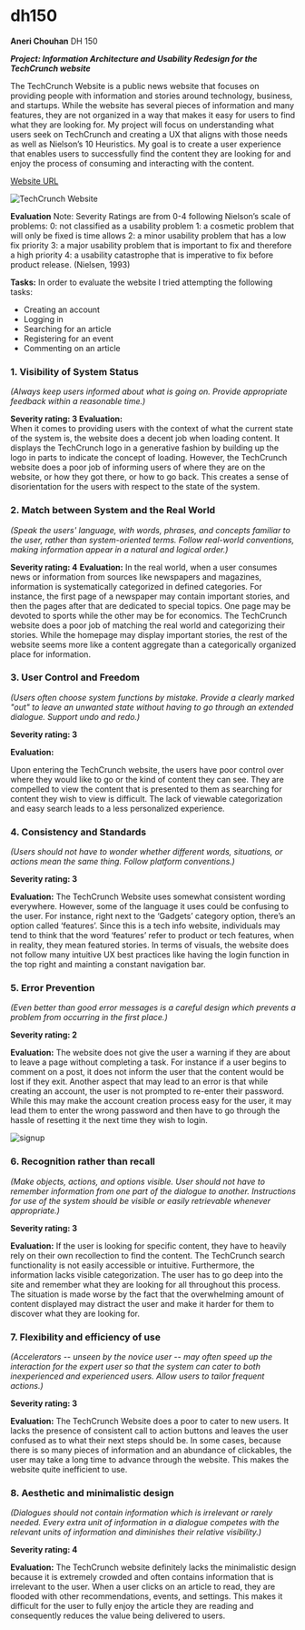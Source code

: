 # dh150

**Aneri Chouhan**
DH 150

***Project: Information Architecture and Usability Redesign for the TechCrunch website***

The TechCrunch Website is a public news website that focuses on providing people with information and stories around technology, business, and startups. While the website has several pieces of information and many features, they are not organized in a way that makes it easy for users to find what they are looking for. My project will focus on understanding what users seek on TechCrunch and creating a UX that aligns with those needs as well as Nielson’s 10 Heuristics. My goal is to create a user experience that enables users to successfully find the content they are looking for and enjoy the process of consuming and interacting with the content.

[Website URL](https://techcrunch.com/)

![TechCrunch Website](https://github.com/anerichouhan/dh150/blob/master/Screen%20Shot%202020-04-08%20at%2010.05.28%20AM.png)

**Evaluation**
Note: Severity Ratings are from 0-4 following Nielson’s scale of problems:
0: not classified as a usability problem
1: a cosmetic problem that will only be fixed is time allows
2: a minor usability problem that has a low fix priority
3: a major usability problem that is important to fix and therefore a high priority
4: a usability catastrophe that is imperative to fix before product release. (Nielsen, 1993)

**Tasks:** In order to evaluate the website I tried attempting the following tasks:
- Creating an account
- Logging in
- Searching for an article
- Registering for an event
- Commenting on an article

### 1. Visibility of System Status
*(Always keep users informed about what is going on. Provide appropriate feedback within a reasonable time.)*

**Severity rating: 3
Evaluation:**  
When it comes to providing users with the context of what the current state of the system is, the website does a decent job when loading content. It displays the TechCrunch logo in a generative fashion by building up the logo in parts to indicate the concept of loading. 
However, the TechCrunch website does a poor job of informing users of where they are on the website, or how they got there, or how to go back. This creates a sense of disorientation for the users with respect to the state of the system.

### 2. Match between System and the Real World
*(Speak the users' language, with words, phrases, and concepts familiar to the user, rather than system-oriented terms. Follow real-world conventions, making information appear in a natural and logical order.)*

**Severity rating: 4**
**Evaluation:**
In the real world, when a user consumes news or information from sources like newspapers and magazines, information is systematically categorized in defined categories. For instance, the first page of a newspaper may contain important stories, and then the pages after that are dedicated to special topics. One page may be devoted to sports while the other may be for economics. The TechCrunch website does a poor job of matching the real world and categorizing their stories. While the homepage may display important stories, the rest of the website seems more like a content aggregate than a categorically organized place for information. 

### 3. User Control and Freedom
*(Users often choose system functions by mistake. Provide a clearly marked "out" to leave an unwanted state without having to go through an extended dialogue. Support undo and redo.)*

**Severity rating: 3**

**Evaluation:**

Upon entering the TechCrunch website, the users have poor control over where they would like to go or the kind of content they can see. They are compelled to view the content that is presented to them as searching for content they wish to view is difficult. The lack of viewable categorization and easy search leads to a less personalized experience. 

### 4. Consistency and Standards
*(Users should not have to wonder whether different words, situations, or actions mean the same thing. Follow platform conventions.)*

**Severity rating: 3**

**Evaluation:**
The TechCrunch Website uses somewhat consistent wording everywhere. However, some of the language it uses could be confusing to the user. For instance, right next to the ‘Gadgets’ category option, there’s an option called ‘features’. Since this is a tech info website, individuals may tend to think that the word ‘features’ refer to product or tech features, when in reality, they mean featured stories. 
In terms of visuals, the website does not follow many intuitive UX best practices like having the login function in the top right and mainting a constant navigation bar.  

### 5. Error Prevention 
*(Even better than good error messages is a careful design which prevents a problem from occurring in the first place.)*

**Severity rating: 2**

**Evaluation:**
The website does not give the user a warning if they are about to leave a page without completing a task. For instance if a user begins to comment on a post, it does not inform the user that the content would be lost if they exit. Another aspect that may lead to an error is that while creating an account, the user is not prompted to re-enter their password. While this may make the account creation process easy for the user, it may lead them to enter the wrong password and then have to go through the hassle of resetting it the next time they wish to login. 

![signup](https://github.com/anerichouhan/dh150/blob/master/Screen%20Shot%202020-04-08%20at%2011.34.11%20AM.png)

### 6. Recognition rather than recall
*(Make objects, actions, and options visible. User should not have to remember information from one part of the dialogue to another. Instructions for use of the system should be visible or easily retrievable whenever appropriate.)*

**Severity rating: 3**

**Evaluation:**
If the user is looking for specific content, they have to heavily rely on their own recollection to find the content. The TechCrunch search functionality is not easily accessible or intuitive. Furthermore, the information lacks visible categorization. The user has to go deep into the site and remember what they are looking for all throughout this process. The situation is made worse by the fact that the overwhelming amount of content displayed may distract the user and make it harder for them to discover what they are looking for. 

### 7. Flexibility and efficiency of use 
*(Accelerators -- unseen by the novice user -- may often speed up the interaction for the expert user so that the system can cater to both inexperienced and experienced users.  Allow users to tailor frequent actions.)*

**Severity rating: 3**

**Evaluation:**
The TechCrunch Website does a poor to cater to new users. It lacks the presence of consistent call to action buttons and leaves the user confused as to what their next steps should be. In some cases, because there is so many pieces of information and an abundance of clickables, the user may take a long time to advance through the website. This makes the website quite inefficient to use.

### 8. Aesthetic and minimalistic design
*(Dialogues should not contain information which is irrelevant or rarely needed.  Every extra unit of information in a dialogue competes with the relevant units of information and diminishes their relative visibility.)*

**Severity rating: 4**

**Evaluation:**
The TechCrunch website definitely lacks the minimalistic design because it is extremely crowded and often contains information that is irrelevant to the user. When a user clicks on an article to read, they are flooded with other recommendations, events, and settings. This makes it difficult for the user to fully enjoy the article they are reading and consequently reduces the value being delivered to users. 


